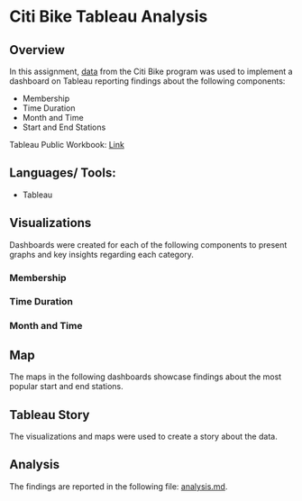 # Citi Bike Tableau Analysis

## Overview
In this assignment, [data](https://citibikenyc.com/system-data) from the Citi Bike program was used to implement a dashboard on Tableau reporting findings about the following components: 
  - Membership
  - Time Duration
  - Month and Time
  - Start and End Stations

Tableau Public Workbook: [Link](https://public.tableau.com/views/tableau-challenge_16992433000010/2023Quarter3July-SeptemberCitiBikeDataStory?:language=en-US&:display_count=n&:origin=viz_share_link)

## Languages/ Tools:
  - Tableau

## Visualizations
Dashboards were created for each of the following components to present graphs and key insights regarding each category. 

### Membership

### Time Duration

### Month and Time

## Map 
The maps in the following dashboards showcase findings about the most popular start and end stations.

## Tableau Story 
The visualizations and maps were used to create a story about the data. 

## Analysis 
The findings are reported in the following file: [analysis.md](analysis.md).
